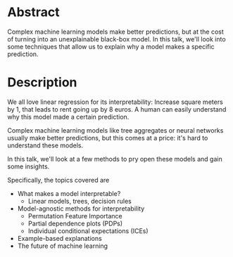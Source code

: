 # Abstract

Complex machine learning models make better predictions, but at the cost of turning into an unexplainable black-box model. In this talk, we'll look into some techniques that allow us to explain why a model makes a specific prediction.

# Description

We all love linear regression for its interpretability: Increase square
meters by 1, that leads to rent going up by 8 euros. A human can easily
understand why this model made a certain prediction.

Complex machine learning models like tree aggregates or neural networks
usually make better predictions, but this comes at a price: it's hard to
understand these models.

In this talk, we'll look at a few methods to pry open these models and gain
some insights.
   
Specifically, the topics covered are

- What makes a model interpretable?
  - Linear models, trees, decision rules
- Model-agnostic methods for interpretability
  - Permutation Feature Importance
  - Partial dependence plots (PDPs)
  - Individual conditional expectations (ICEs)
- Example-based explanations
- The future of machine learning

